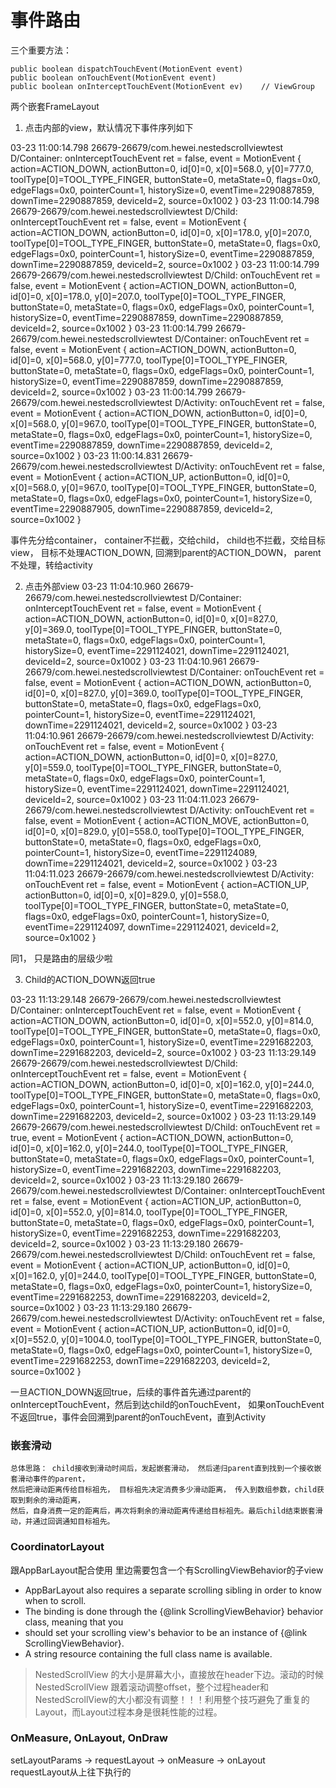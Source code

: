 # 事件路由

三个重要方法：
```
public boolean dispatchTouchEvent(MotionEvent event) 
public boolean onTouchEvent(MotionEvent event)
public boolean onInterceptTouchEvent(MotionEvent ev)    // ViewGroup
```

两个嵌套FrameLayout
1. 点击内部的view，默认情况下事件序列如下

03-23 11:00:14.798 26679-26679/com.hewei.nestedscrollviewtest D/Container: onInterceptTouchEvent ret = false, event = MotionEvent { action=ACTION_DOWN, actionButton=0, id[0]=0, x[0]=568.0, y[0]=777.0, toolType[0]=TOOL_TYPE_FINGER, buttonState=0, metaState=0, flags=0x0, edgeFlags=0x0, pointerCount=1, historySize=0, eventTime=2290887859, downTime=2290887859, deviceId=2, source=0x1002 }
03-23 11:00:14.798 26679-26679/com.hewei.nestedscrollviewtest D/Child: onInterceptTouchEvent ret = false, event = MotionEvent { action=ACTION_DOWN, actionButton=0, id[0]=0, x[0]=178.0, y[0]=207.0, toolType[0]=TOOL_TYPE_FINGER, buttonState=0, metaState=0, flags=0x0, edgeFlags=0x0, pointerCount=1, historySize=0, eventTime=2290887859, downTime=2290887859, deviceId=2, source=0x1002 }
03-23 11:00:14.799 26679-26679/com.hewei.nestedscrollviewtest D/Child: onTouchEvent ret = false, event = MotionEvent { action=ACTION_DOWN, actionButton=0, id[0]=0, x[0]=178.0, y[0]=207.0, toolType[0]=TOOL_TYPE_FINGER, buttonState=0, metaState=0, flags=0x0, edgeFlags=0x0, pointerCount=1, historySize=0, eventTime=2290887859, downTime=2290887859, deviceId=2, source=0x1002 }
03-23 11:00:14.799 26679-26679/com.hewei.nestedscrollviewtest D/Container: onTouchEvent ret = false, event = MotionEvent { action=ACTION_DOWN, actionButton=0, id[0]=0, x[0]=568.0, y[0]=777.0, toolType[0]=TOOL_TYPE_FINGER, buttonState=0, metaState=0, flags=0x0, edgeFlags=0x0, pointerCount=1, historySize=0, eventTime=2290887859, downTime=2290887859, deviceId=2, source=0x1002 }
03-23 11:00:14.799 26679-26679/com.hewei.nestedscrollviewtest D/Activity: onTouchEvent ret = false, event = MotionEvent { action=ACTION_DOWN, actionButton=0, id[0]=0, x[0]=568.0, y[0]=967.0, toolType[0]=TOOL_TYPE_FINGER, buttonState=0, metaState=0, flags=0x0, edgeFlags=0x0, pointerCount=1, historySize=0, eventTime=2290887859, downTime=2290887859, deviceId=2, source=0x1002 }
03-23 11:00:14.831 26679-26679/com.hewei.nestedscrollviewtest D/Activity: onTouchEvent ret = false, event = MotionEvent { action=ACTION_UP, actionButton=0, id[0]=0, x[0]=568.0, y[0]=967.0, toolType[0]=TOOL_TYPE_FINGER, buttonState=0, metaState=0, flags=0x0, edgeFlags=0x0, pointerCount=1, historySize=0, eventTime=2290887905, downTime=2290887859, deviceId=2, source=0x1002 }

事件先分给container， container不拦截，交给child， child也不拦截，交给目标view， 目标不处理ACTION_DOWN, 回溯到parent的ACTION_DOWN， parent不处理，转给activity


2. 点击外部view
03-23 11:04:10.960 26679-26679/com.hewei.nestedscrollviewtest D/Container: onInterceptTouchEvent ret = false, event = MotionEvent { action=ACTION_DOWN, actionButton=0, id[0]=0, x[0]=827.0, y[0]=369.0, toolType[0]=TOOL_TYPE_FINGER, buttonState=0, metaState=0, flags=0x0, edgeFlags=0x0, pointerCount=1, historySize=0, eventTime=2291124021, downTime=2291124021, deviceId=2, source=0x1002 }
03-23 11:04:10.961 26679-26679/com.hewei.nestedscrollviewtest D/Container: onTouchEvent ret = false, event = MotionEvent { action=ACTION_DOWN, actionButton=0, id[0]=0, x[0]=827.0, y[0]=369.0, toolType[0]=TOOL_TYPE_FINGER, buttonState=0, metaState=0, flags=0x0, edgeFlags=0x0, pointerCount=1, historySize=0, eventTime=2291124021, downTime=2291124021, deviceId=2, source=0x1002 }
03-23 11:04:10.961 26679-26679/com.hewei.nestedscrollviewtest D/Activity: onTouchEvent ret = false, event = MotionEvent { action=ACTION_DOWN, actionButton=0, id[0]=0, x[0]=827.0, y[0]=559.0, toolType[0]=TOOL_TYPE_FINGER, buttonState=0, metaState=0, flags=0x0, edgeFlags=0x0, pointerCount=1, historySize=0, eventTime=2291124021, downTime=2291124021, deviceId=2, source=0x1002 }
03-23 11:04:11.023 26679-26679/com.hewei.nestedscrollviewtest D/Activity: onTouchEvent ret = false, event = MotionEvent { action=ACTION_MOVE, actionButton=0, id[0]=0, x[0]=829.0, y[0]=558.0, toolType[0]=TOOL_TYPE_FINGER, buttonState=0, metaState=0, flags=0x0, edgeFlags=0x0, pointerCount=1, historySize=0, eventTime=2291124089, downTime=2291124021, deviceId=2, source=0x1002 }
03-23 11:04:11.023 26679-26679/com.hewei.nestedscrollviewtest D/Activity: onTouchEvent ret = false, event = MotionEvent { action=ACTION_UP, actionButton=0, id[0]=0, x[0]=829.0, y[0]=558.0, toolType[0]=TOOL_TYPE_FINGER, buttonState=0, metaState=0, flags=0x0, edgeFlags=0x0, pointerCount=1, historySize=0, eventTime=2291124097, downTime=2291124021, deviceId=2, source=0x1002 }

同1， 只是路由的层级少啦


3. Child的ACTION_DOWN返回true

03-23 11:13:29.148 26679-26679/com.hewei.nestedscrollviewtest D/Container: onInterceptTouchEvent ret = false, event = MotionEvent { action=ACTION_DOWN, actionButton=0, id[0]=0, x[0]=552.0, y[0]=814.0, toolType[0]=TOOL_TYPE_FINGER, buttonState=0, metaState=0, flags=0x0, edgeFlags=0x0, pointerCount=1, historySize=0, eventTime=2291682203, downTime=2291682203, deviceId=2, source=0x1002 }
03-23 11:13:29.149 26679-26679/com.hewei.nestedscrollviewtest D/Child: onInterceptTouchEvent ret = false, event = MotionEvent { action=ACTION_DOWN, actionButton=0, id[0]=0, x[0]=162.0, y[0]=244.0, toolType[0]=TOOL_TYPE_FINGER, buttonState=0, metaState=0, flags=0x0, edgeFlags=0x0, pointerCount=1, historySize=0, eventTime=2291682203, downTime=2291682203, deviceId=2, source=0x1002 }
03-23 11:13:29.149 26679-26679/com.hewei.nestedscrollviewtest D/Child: onTouchEvent ret = true, event = MotionEvent { action=ACTION_DOWN, actionButton=0, id[0]=0, x[0]=162.0, y[0]=244.0, toolType[0]=TOOL_TYPE_FINGER, buttonState=0, metaState=0, flags=0x0, edgeFlags=0x0, pointerCount=1, historySize=0, eventTime=2291682203, downTime=2291682203, deviceId=2, source=0x1002 }
03-23 11:13:29.180 26679-26679/com.hewei.nestedscrollviewtest D/Container: onInterceptTouchEvent ret = false, event = MotionEvent { action=ACTION_UP, actionButton=0, id[0]=0, x[0]=552.0, y[0]=814.0, toolType[0]=TOOL_TYPE_FINGER, buttonState=0, metaState=0, flags=0x0, edgeFlags=0x0, pointerCount=1, historySize=0, eventTime=2291682253, downTime=2291682203, deviceId=2, source=0x1002 }
03-23 11:13:29.180 26679-26679/com.hewei.nestedscrollviewtest D/Child: onTouchEvent ret = false, event = MotionEvent { action=ACTION_UP, actionButton=0, id[0]=0, x[0]=162.0, y[0]=244.0, toolType[0]=TOOL_TYPE_FINGER, buttonState=0, metaState=0, flags=0x0, edgeFlags=0x0, pointerCount=1, historySize=0, eventTime=2291682253, downTime=2291682203, deviceId=2, source=0x1002 }
03-23 11:13:29.180 26679-26679/com.hewei.nestedscrollviewtest D/Activity: onTouchEvent ret = false, event = MotionEvent { action=ACTION_UP, actionButton=0, id[0]=0, x[0]=552.0, y[0]=1004.0, toolType[0]=TOOL_TYPE_FINGER, buttonState=0, metaState=0, flags=0x0, edgeFlags=0x0, pointerCount=1, historySize=0, eventTime=2291682253, downTime=2291682203, deviceId=2, source=0x1002 }

一旦ACTION_DOWN返回true，后续的事件首先通过parent的onInterceptTouchEvent，然后到达child的onTouchEvent， 如果onTouchEvent不返回true，事件会回溯到parent的onTouchEvent，直到Activity


### 嵌套滑动
    总体思路： child接收到滑动时间后，发起嵌套滑动， 然后递归parent直到找到一个接收嵌套滑动事件的parent，
    然后把滑动距离传给目标祖先， 目标祖先决定消费多少滑动距离， 传入到数组参数，child获取到剩余的滑动距离，
    然后，自身消费一定的距离后，再次将剩余的滑动距离传递给目标祖先。最后child结束嵌套滑动，并通过回调通知目标祖先。


### CoordinatorLayout
    

跟AppBarLayout配合使用
里边需要包含一个有ScrollingViewBehavior的子view

 * AppBarLayout also requires a separate scrolling sibling in order to know when to scroll.
 * The binding is done through the {@link ScrollingViewBehavior} behavior class, meaning that you
 * should set your scrolling view's behavior to be an instance of {@link ScrollingViewBehavior}.
 * A string resource containing the full class name is available.

 > NestedScrollView 的大小是屏幕大小，直接放在header下边。滚动的时候 NestedScrollView 跟着滚动调整offset，整个过程header和NestedScrollView的大小都没有调整！！！利用整个技巧避免了重复的Layout，而Layout过程本身是很耗性能的过程。


### OnMeasure, OnLayout, OnDraw

setLayoutParams -> requestLayout -> onMeasure -> onLayout
requestLayout从上往下执行的
